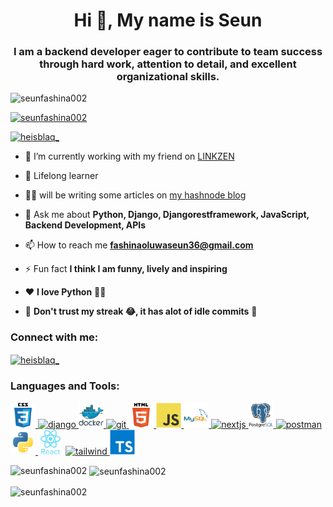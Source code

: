 <h1 align="center">Hi 👋, My name is Seun</h1>
<h3 align="center">I am a backend developer eager to contribute to team success through hard work, attention to detail, and excellent organizational skills.</h3>

<p align="left"> <img src="https://komarev.com/ghpvc/?username=seunfashina002&label=Profile%20views&color=0e75b6&style=flat" alt="seunfashina002" /> </p>

<p align="left"> <a href="https://github.com/ryo-ma/github-profile-trophy"><img src="https://github-profile-trophy.vercel.app/?username=seunfashina002" alt="seunfashina002" /></a> </p>

<p align="left"> <a href="https://twitter.com/heisblaq_" target="blank"><img src="https://img.shields.io/twitter/follow/heisblaq_?logo=twitter&style=for-the-badge" alt="heisblaq_" /></a> </p>

- 🔭 I’m currently working with my friend on [LINKZEN](https://linkzen.vercel.app)

- 🌱 Lifelong learner

- 👨‍💻 will be writing some articles on [my hashnode blog](https://seunfashina.hashnode.dev/)

- 💬 Ask me about **Python, Django, Djangorestframework, JavaScript, Backend Development, APIs**

- 📫 How to reach me **fashinaoluwaseun36@gmail.com**

- ⚡ Fun fact **I think I am funny, lively and inspiring**

- ❤️ **I love Python** 👨‍💻

- 🧐 **Don't trust my streak 😂, it has alot of idle commits** 🤭

<h3 align="left">Connect with me:</h3>
<p align="left">
<a href="https://twitter.com/heisblaq_" target="blank"><img align="center" src="https://raw.githubusercontent.com/rahuldkjain/github-profile-readme-generator/master/src/images/icons/Social/twitter.svg" alt="heisblaq_" height="30" width="40" /></a>
</p>

<h3 align="left">Languages and Tools:</h3>
<p align="left">  </a> <a href="https://www.w3schools.com/css/" target="_blank" rel="noreferrer"> <img src="https://raw.githubusercontent.com/devicons/devicon/master/icons/css3/css3-original-wordmark.svg" alt="css3" width="40" height="40"/> </a> <a href="https://www.djangoproject.com/" target="_blank" rel="noreferrer"> <img src="https://cdn.worldvectorlogo.com/logos/django.svg" alt="django" width="40" height="40"/> </a> <a href="https://www.docker.com/" target="_blank" rel="noreferrer"> <img src="https://raw.githubusercontent.com/devicons/devicon/master/icons/docker/docker-original-wordmark.svg" alt="docker" width="40" height="40"/> </a>  <a href="https://git-scm.com/" target="_blank" rel="noreferrer"> <img src="https://www.vectorlogo.zone/logos/git-scm/git-scm-icon.svg" alt="git" width="40" height="40"/> </a> <a href="https://www.w3.org/html/" target="_blank" rel="noreferrer"> <img src="https://raw.githubusercontent.com/devicons/devicon/master/icons/html5/html5-original-wordmark.svg" alt="html5" width="40" height="40"/> </a> <a href="https://developer.mozilla.org/en-US/docs/Web/JavaScript" target="_blank" rel="noreferrer"> <img src="https://raw.githubusercontent.com/devicons/devicon/master/icons/javascript/javascript-original.svg" alt="javascript" width="40" height="40"/> </a> <a href="https://www.mysql.com/" target="_blank" rel="noreferrer"> <img src="https://raw.githubusercontent.com/devicons/devicon/master/icons/mysql/mysql-original-wordmark.svg" alt="mysql" width="40" height="40"/> </a> <a href="https://nextjs.org/" target="_blank" rel="noreferrer"> <img src="https://cdn.worldvectorlogo.com/logos/nextjs-2.svg" alt="nextjs" width="40" height="40"/> </a> <a href="https://www.postgresql.org" target="_blank" rel="noreferrer"> <img src="https://raw.githubusercontent.com/devicons/devicon/master/icons/postgresql/postgresql-original-wordmark.svg" alt="postgresql" width="40" height="40"/> </a> <a href="https://postman.com" target="_blank" rel="noreferrer"> <img src="https://www.vectorlogo.zone/logos/getpostman/getpostman-icon.svg" alt="postman" width="40" height="40"/> </a> <a href="https://www.python.org" target="_blank" rel="noreferrer"> <img src="https://raw.githubusercontent.com/devicons/devicon/master/icons/python/python-original.svg" alt="python" width="40" height="40"/> </a> <a href="https://reactjs.org/" target="_blank" rel="noreferrer"> <img src="https://raw.githubusercontent.com/devicons/devicon/master/icons/react/react-original-wordmark.svg" alt="react" width="40" height="40"/></a>  <a href="https://tailwindcss.com/" target="_blank" rel="noreferrer"> <img src="https://www.vectorlogo.zone/logos/tailwindcss/tailwindcss-icon.svg" alt="tailwind" width="40" height="40"/> </a> <a href="https://www.typescriptlang.org/" target="_blank" rel="noreferrer"> <img src="https://raw.githubusercontent.com/devicons/devicon/master/icons/typescript/typescript-original.svg" alt="typescript" width="40" height="40"/> </a> </p>

<p><img align="left" src="https://github-readme-stats.vercel.app/api/top-langs?username=seunfashina002&show_icons=true&locale=en&layout=compact" alt="seunfashina002" /></p>

<p>&nbsp;<img align="center" src="https://github-readme-stats.vercel.app/api?username=seunfashina002&show_icons=true&locale=en" alt="seunfashina002" /></p>

<p><img align="center" src="https://github-readme-streak-stats.herokuapp.com/?user=seunfashina002&" alt="seunfashina002" /></p>
